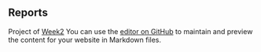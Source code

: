 ## Reports

Project of [Week2](https://github.com/lauramekaj/Week2/blob/master/README.md)
You can use the [editor on GitHub](https://github.com/lauramekaj/lauramekaj.github.io/edit/master/README.md) to maintain and preview the content for your website in Markdown files.





